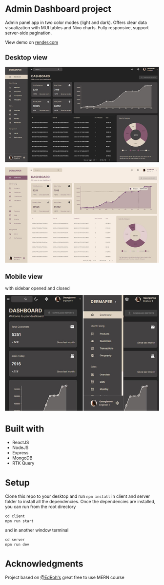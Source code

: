 # Admin Dashboard project 

Admin panel app in two color modes (light and dark). Offers clear data visualization with MUI tables and Nivo charts. Fully responsive, support server-side pagination. 

View demo on [render.com]()

## Desktop view
![Dark mode view](client/src/assets/darkmode.JPG) 
   
![Light mode view](client/src/assets/lightmode.JPG) 


## Mobile view
with sidebar opened and closed 

   ![Mobile view with sidebar opened](client/src/assets/mobilesidebaropennclosed.jpg) 

# Built with
  * ReactJS
  * NodeJS
  * Express
  * MongoDB
  * RTK Query
  
# Setup
Clone this repo to your desktop and run ```npm install``` in client and server folder to install all the dependencies.
   Once the dependencies are installed, you can run from the root directory
```
cd client
npm run start
```
and in another window terminal
```
cd server
npm run dev
```

# Acknowledgments
Project based on [@EdRoh's](https://github.com/ed-roh) great free to use MERN course 
